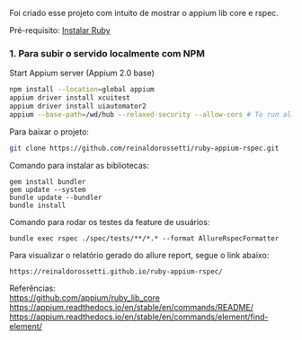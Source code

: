 Foi criado esse projeto com intuito de mostrar o appium lib core e rspec.


Pré-requisito:
[Instalar Ruby](https://github.com/oneclick/rubyinstaller2/releases/download/RubyInstaller-3.0.6-1/rubyinstaller-devkit-3.0.6-1-x64.exe)

### 1. Para subir o servido localmente com NPM

Start Appium server (Appium 2.0 base)  
```sh
npm install --location=global appium  
appium driver install xcuitest  
appium driver install uiautomator2  
appium --base-path=/wd/hub --relaxed-security --allow-cors # To run all tests in local  
```

Para baixar o projeto:  
```sh
git clone https://github.com/reinaldorossetti/ruby-appium-rspec.git  
```

Comando para instalar as bibliotecas:  
```
gem install bundler   
gem update --system  
bundle update --bundler
bundle install  
```

Comando para rodar os testes da feature de usuários:  
```
bundle exec rspec ./spec/tests/**/*.* --format AllureRspecFormatter  
```
Para visualizar o relatório gerado do allure report, segue o link abaixo:
```
https://reinaldorossetti.github.io/ruby-appium-rspec/  
```

Referências:  
https://github.com/appium/ruby_lib_core  
https://appium.readthedocs.io/en/stable/en/commands/README/  
https://appium.readthedocs.io/en/stable/en/commands/element/find-element/  